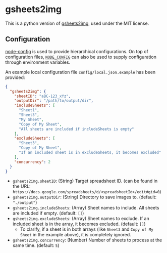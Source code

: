 # gsheets2img

This is a python version of [gsheets2img](https://github.com/blead/gsheets2img), used under the MIT license.

## Configuration

[node-config](https://github.com/node-config/node-config) is used to provide hierarchical configurations.
On top of configuration files, [`NODE_CONFIG`](https://github.com/node-config/node-config/wiki/Environment-Variables#node_config) can also be used to supply configuration through environment variables.

An example local configuration file `config/local.json.example` has been provided:

```json
{
  "gsheets2img": {
    "sheetID": "aBC-123_xYz",
    "outputDir": "/path/to/output/dir",
    "includeSheets": [
      "Sheet1",
      "Sheet3",
      "My Sheet",
      "Copy of My Sheet",
      "All sheets are included if includeSheets is empty"
    ],
    "excludeSheets": [
      "Sheet3",
      "Copy of My Sheet",
      "If an included sheet is in excludeSheets, it becomes excluded"
    ],
    "concurrency": 2
  }
}
```

- `gsheets2img.sheetID`: (String) Target spreadsheet ID. (can be found in the URL: `https://docs.google.com/spreadsheets/d/<spreadsheetId>/edit#gid=0`)
- `gsheets2img.outputDir`: (String) Directory to save images to. (default: `"./output"`)
- `gsheets2img.includeSheets`: (Array) Sheet names to include. All sheets are included if empty. (default: `[]`)
- `gsheets2img.excludeSheets`: (Array) Sheet names to exclude. If an included sheet is in the array, it becomes excluded. (default: `[]`)
  - To clarify, if a sheet is in both arrays (like `Sheet3` and `Copy of My Sheet` in the example above), it is completely ignored.
- `gsheets2img.concurrency`: (Number) Number of sheets to process at the same time. (default: `5`)
